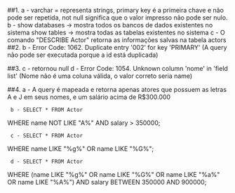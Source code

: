 ##1. a - varchar = representa strings, primary key é a primeira chave e não pode ser repetida, not null significa que o valor impresso não pode ser nulo.
b - show databases -> mostra todos os bancos de dados existentes no sistema
show tables -> mostra todas as tabelas existentes no sistema
c - O comando "DESCRIBE Actor" retorna as informações salvas na tabela actors
##2. b - Error Code: 1062. Duplicate entry '002' for key 'PRIMARY'
(A query não pode ser executada porque a id está duplicada)

##3. c - retornou null
d - Error Code: 1054. Unknown column 'nome' in 'field list'
(Nome não é uma coluna válida, o valor correto seria name)

##4. a - A query é mapeada e retorna apenas atores que possuem as letras A e J em seus nomes, e um salário acima de R$300.000

     b - SELECT * FROM Actor

WHERE name NOT LIKE "A%" AND salary > 350000;

     c - SELECT * FROM Actor

WHERE name LIKE "%g%" OR name LIKE "%G%";

     d - SELECT * FROM Actor

WHERE
(name LIKE "%g%" OR name LIKE "%G%" OR name LIKE "%a%" OR name LIKE "%A%")
AND salary BETWEEN 350000 AND 900000;
